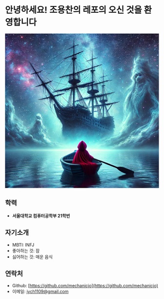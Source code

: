 # 안녕하세요! 조용찬의 레포의 오신 것을 환영합니다

![프로필사진](./img_yongchan/image.png)

## 학력
- **서울대학교 컴퓨터공학부 21학번**

## 자기소개
- MBTI: INFJ
- 좋아하는 것: 잠
- 싫어하는 것: 매운 음식

## 연락처
- Github: [https://github.com/mechanicjo](https://github.com/mechanicjo)
- 이메일: jych1109@gmail.com